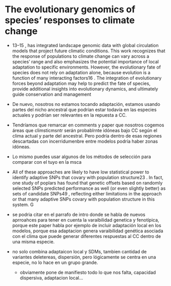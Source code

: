 # The evolutionary genomics of species’ responses to climate change

- 13–15 , has integrated landscape genomic data with global circulation models that project future climatic conditions. This work recognizes that the response of populations to climate change can vary across a species’ range and also emphasizes the potential importance of local adaptation to specific environments. However, the evolutionary fate of species does not rely on adaptation alone, because evolution is a function of many interacting factors16 . The integration of evolutionary forces beyond adaptation may help to predict the fate of species, provide additional insights into evolutionary dynamics, and ultimately guide conservation and management

- De nuevo, nosotros no estamos tocando adaptación, estamos usando partes del nicho ancestral que podrían estar todavía en las especies actuales y podrían ser relevantes en la repuesta a CC.

- Tendríamos que remarcar en comments y paper que nosotros cogemos áreas que climsticmsntr serán probablrnte idóneas bajo CC según el clima actual y parte del ancestral. Pero podría dentro de esas regiones descartadas con incerridumenbre entre modelos podría haber zonas idóneas.

- Lo mismo puedes usar algunos de los métodos de selección para comparar con el tuyo en la msca

- All of these approaches are likely to have low statistical power to identify adaptive SNPs that covary with population structure23 . In fact, one study of poplars has found that genetic offsets based on randomly selected SNPs predicted performance as well (or even slightly better) as sets of candidate SNPs49 , reflecting either limitations in the approach or that many adaptive SNPs covary with population structure in this system. G

- se podria citar en el parrafo de intro donde se habla de nuevos aprroahces para tener en cuenta la varaibilidad genetica y fenotípica, porque este paper habla por ejemplo de incluir adaptación local en los modelos, porque esa adaptacion genera varaibilidad genética asociada con el clima que puede generar diferentes respuestas al CC dentro de una misma especie.

- no solo combina adaptaicon local y SDMs, tambien cantidad de variantes deletereas, dispersión, pero lógicamente se centra en una especie, no lo hace en un grupo grande.
	- obviamente pone de manifiesto todo lo que nos falta, capacidad dispersiva, adaptacion local... 
